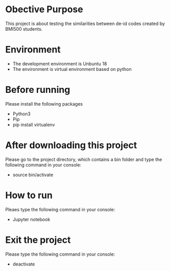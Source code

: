 # Obective Purpose
This project is about testing the similarities between de-id codes created by BMI500 students.
# Environment
- The development environment is Unbuntu 18
- The environment is virtual environment based on python

# Before running
Please install the following packages

- Python3
- Pip
- pip install virtualenv

# After downloading this project
Please go to the project directory, which contains a bin folder and type the following command in your console:

- source bin/activate

# How to run
Pleaes type the following command in your console:
- Jupyter notebook

# Exit the project
Please type the following command in your console:
- deactivate